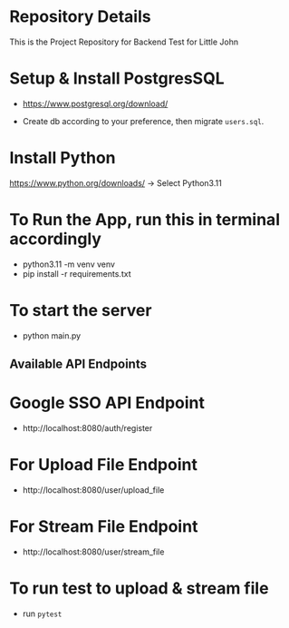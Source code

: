 # Repository Details
This is the Project Repository for Backend Test for Little John

# Setup & Install PostgresSQL
* https://www.postgresql.org/download/

* Create db according to your preference, then migrate `users.sql`.

# Install Python
https://www.python.org/downloads/ -> Select Python3.11

# To Run the App, run this in terminal accordingly
* python3.11 -m venv venv
* pip install -r requirements.txt

# To start the server
* python main.py

## Available API Endpoints 

# Google SSO API Endpoint
* http://localhost:8080/auth/register

# For Upload File Endpoint
* http://localhost:8080/user/upload_file

# For Stream File Endpoint
* http://localhost:8080/user/stream_file

# To run test to upload & stream file
* run `pytest`